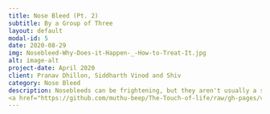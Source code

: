 ```yaml
---
title: Nose Bleed (Pt. 2)
subtitle: By a Group of Three
layout: default
modal-id: 5
date: 2020-08-29
img: Nosebleed-Why-Does-it-Happen-_-How-to-Treat-It.jpg 
alt: image-alt
project-date: April 2020
client: Pranav Dhillon, Siddharth Vinod and Shiv
category: Nose Bleed
description: Nosebleeds can be frightening, but they aren't usually a sign of anything serious and can often be treated at home.The medical name for a nosebleed is epistaxis. During a nosebleed, blood flows from one or both nostrils. It can be heavy or light and last from a few seconds to 15 minutes or more. To watch our video - 
<a href="https://github.com/muthu-beep/The-Touch-of-life/raw/gh-pages/videos/nosebleed_shiv_pd_siddarth.mp4">Link</a>
---
```

